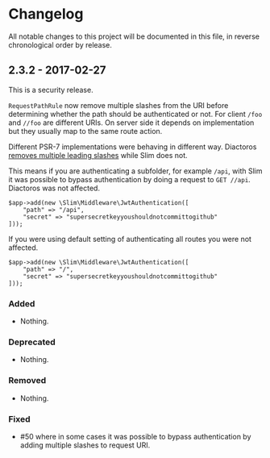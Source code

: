 # Changelog

All notable changes to this project will be documented in this file, in reverse chronological order by release.

## 2.3.2 - 2017-02-27

This is a security release.

`RequestPathRule` now remove multiple slashes from the URI before determining whether the path should be authenticated or not. For client `/foo` and `//foo` are different URIs. On server side it depends on implementation but they usually map to the same route action.

Different PSR-7 implementations were behaving in different way. Diactoros [removes multiple leading slashes](https://github.com/zendframework/zend-diactoros/blob/master/CHANGELOG.md#104---2015-06-23) while Slim does not.

This means if you are authenticating a subfolder, for example `/api`, with Slim it was possible to bypass authentication by doing a request to `GET //api`. Diactoros was not affected.

```
$app->add(new \Slim\Middleware\JwtAuthentication([
    "path" => "/api",
    "secret" => "supersecretkeyyoushouldnotcommittogithub"
]));
```

If you were using default setting of authenticating all routes you were not affected.

```
$app->add(new \Slim\Middleware\JwtAuthentication([
    "path" => "/",
    "secret" => "supersecretkeyyoushouldnotcommittogithub"
]));
```

### Added

- Nothing.

### Deprecated

- Nothing.

### Removed

- Nothing.

### Fixed

- #50 where in some cases it was possible to bypass authentication by adding multiple slashes to request URI.

